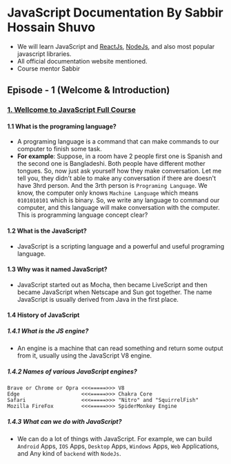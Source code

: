 # JavaScript Documentation By Sabbir Hossain Shuvo
- We will learn JavaScript and [ReactJs](https://legacy.reactjs.org/), [NodeJs](https://nodejs.org/en/docs), and also most popular javascript libraries.
- All official documentation website mentioned.
- Course mentor Sabbir
## Episode - 1 (Welcome & Introduction)
### [1. Wellcome to JavaScript Full Course](https://youtu.be/SsJgkZncFMU)
#### 1.1 What is the programing language?
- A programing language is a command that can make commands to our computer to finish some task.
- **For example**: Suppose, in a room have 2 people first one is Spanish and the second one is Bangladeshi. Both people have different mother tongues. So, now just ask yourself how they make conversation. Let me tell you, they didn't able to make any conversation if there are doesn't have 3hrd person. And the 3rth person is `Programing Language`. We know, the computer only knows `Machine Language` which means `0101010101` which is binary. So, we write any language to command our computer, and this language will make conversation with the computer. This is programming language concept clear?
#### 1.2 What is the JavaScript?
- JavaScript is a scripting language and a powerful and useful programing language.
#### 1.3 Why was it named  JavaScript?
- JavaScript started out as Mocha, then became LiveScript and then became JavaScript when Netscape and Sun got together. The name JavaScript is usually derived from Java in the first place.
#### 1.4 History of JavaScript
##### 1.4.1 What is the JS engine?
- An engine is a machine that can read something and return some output from it, usually using the JavaScript V8 engine.
##### 1.4.2 Names of various JavaScript engines?
```
Brave or Chrome or Opra <<<=====>>> V8
Edge					<<<=====>>> Chakra Core
Safari					<<<=====>>> "Nitro" and "SquirrelFish"
Mozilla FireFox			<<<=====>>> SpiderMonkey Engine
```
##### 1.4.3 What can we do with JavaScript?
- We can do a lot of things with JavaScript. For example, we can build `Android` Apps, `IOS` Apps, `Desktop` Apps, `Windows` Apps, `Web` Applications, and Any kind of `backend` with `NodeJs`.
